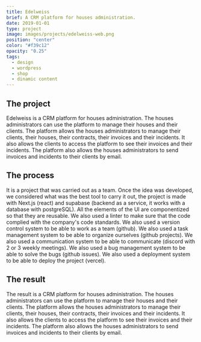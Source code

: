 ```yaml
---
title: Edelweiss
brief: A CRM platform for houses administration.
date: 2019-01-01
type: project
image: images/projects/edelweiss-web.png
position: "center"
color: "#f39c12"
opacity: "0.25"
tags:
  - design
  - wordpress
  - shop
  - dinamic content
---
```


## The project

Edelweiss is a CRM platform for houses administration. The houses administrators can use the platform to manage their houses and their clients. The platform allows the houses administrators to manage their clients, their houses, their contracts, their invoices and their incidents. It also allows the clients to access the platform to see their invoices and their incidents. The platform also allows the houses administrators to send invoices and incidents to their clients by email.

## The process

It is a project that was carried out as a team. Once the idea was developed, we considered what was the best tool to carry it out, the project is made with Next.js (react) and supabase (backend as a service, it works with a database with postgreSQL). All the elements of the UI are componentized so that they are reusable. We also used a linter to make sure that the code complied with the company's code standards. We also used a version control system to be able to work as a team (github). We also used a task management system to be able to organize ourselves (github projects). We also used a communication system to be able to communicate (discord with 2 or 3 weekly meetings). We also used a bug management system to be able to solve the bugs (github issues). We also used a deployment system to be able to deploy the project (vercel).

## The result

The result is a CRM platform for houses administration. The houses administrators can use the platform to manage their houses and their clients. The platform allows the houses administrators to manage their clients, their houses, their contracts, their invoices and their incidents. It also allows the clients to access the platform to see their invoices and their incidents. The platform also allows the houses administrators to send invoices and incidents to their clients by email.
